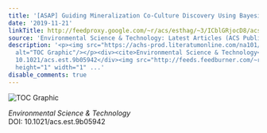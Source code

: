 ```yaml
---
title: '[ASAP] Guiding Mineralization Co-Culture Discovery Using Bayesian Optimization'
date: '2019-11-21'
linkTitle: http://feedproxy.google.com/~r/acs/esthag/~3/ICblGRjocD8/acs.est.9b05942
source: 'Environmental Science & Technology: Latest Articles (ACS Publications)'
description: '<p><img src="https://achs-prod.literatumonline.com/na101/home/literatum/publisher/achs/journals/content/esthag/0/esthag.ahead-of-print/acs.est.9b05942/20191121/images/medium/es9b05942_0008.gif"
  alt="TOC Graphic"/></p><div><cite>Environmental Science & Technology</cite></div><div>DOI:
  10.1021/acs.est.9b05942</div><img src="http://feeds.feedburner.com/~r/acs/esthag/~4/ICblGRjocD8"
  height="1" width="1" ...'
disable_comments: true
---
```

<p><img src="https://achs-prod.literatumonline.com/na101/home/literatum/publisher/achs/journals/content/esthag/0/esthag.ahead-of-print/acs.est.9b05942/20191121/images/medium/es9b05942_0008.gif" alt="TOC Graphic"/></p><div><cite>Environmental Science & Technology</cite></div><div>DOI: 10.1021/acs.est.9b05942</div><img src="http://feeds.feedburner.com/~r/acs/esthag/~4/ICblGRjocD8" height="1" width="1" ...
